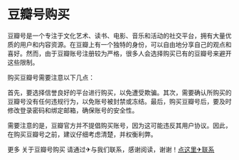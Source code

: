 # 豆瓣号购买

豆瓣号是一个专注于文化艺术、读书、电影、音乐和活动的社交平台，拥有大量优质的用户和内容资源。在豆瓣上有一个独特的身份，可以自由地分享自己的观点和喜好。然而，由于豆瓣账号注册较为严格，很多人会选择购买已有的豆瓣号来避开这些限制。

购买豆瓣号需要注意以下几点：

首先，要选择信誉良好的平台进行购买，以免遭受欺骗。其次，需要确认所购买的豆瓣号没有任何违规行为，以免账号被封禁或冻结。最后，购买豆瓣号后，要及时修改登录密码和绑定邮箱，确保账号的安全性。

需要注意的是，豆瓣官方并不提倡购买账号，因为这可能违反其用户协议。因此，在购买豆瓣号之前，建议仔细考虑清楚，并权衡利弊。

更多 关于豆瓣号购买 请通过✈与我们联系，感谢阅读，谢谢！[点这里✈联系](https://ss.k02.cc)